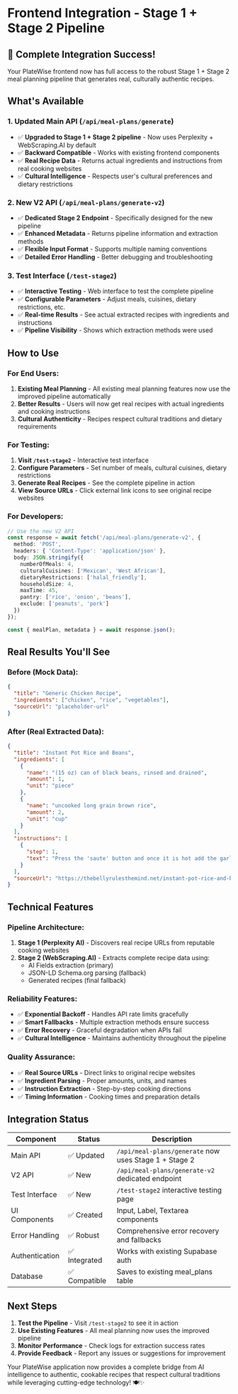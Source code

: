 # Frontend Integration - Stage 1 + Stage 2 Pipeline

## 🎉 Complete Integration Success!

Your PlateWise frontend now has full access to the robust Stage 1 + Stage 2 meal planning pipeline that generates real, culturally authentic recipes.

## **What's Available**

### **1. Updated Main API (`/api/meal-plans/generate`)**
- ✅ **Upgraded to Stage 1 + Stage 2 pipeline** - Now uses Perplexity + WebScraping.AI by default
- ✅ **Backward Compatible** - Works with existing frontend components
- ✅ **Real Recipe Data** - Returns actual ingredients and instructions from real cooking websites
- ✅ **Cultural Intelligence** - Respects user's cultural preferences and dietary restrictions

### **2. New V2 API (`/api/meal-plans/generate-v2`)**
- ✅ **Dedicated Stage 2 Endpoint** - Specifically designed for the new pipeline
- ✅ **Enhanced Metadata** - Returns pipeline information and extraction methods
- ✅ **Flexible Input Format** - Supports multiple naming conventions
- ✅ **Detailed Error Handling** - Better debugging and troubleshooting

### **3. Test Interface (`/test-stage2`)**
- ✅ **Interactive Testing** - Web interface to test the complete pipeline
- ✅ **Configurable Parameters** - Adjust meals, cuisines, dietary restrictions, etc.
- ✅ **Real-time Results** - See actual extracted recipes with ingredients and instructions
- ✅ **Pipeline Visibility** - Shows which extraction methods were used

## **How to Use**

### **For End Users:**
1. **Existing Meal Planning** - All existing meal planning features now use the improved pipeline automatically
2. **Better Results** - Users will now get real recipes with actual ingredients and cooking instructions
3. **Cultural Authenticity** - Recipes respect cultural traditions and dietary requirements

### **For Testing:**
1. **Visit `/test-stage2`** - Interactive test interface
2. **Configure Parameters** - Set number of meals, cultural cuisines, dietary restrictions
3. **Generate Real Recipes** - See the complete pipeline in action
4. **View Source URLs** - Click external link icons to see original recipe websites

### **For Developers:**
```typescript
// Use the new V2 API
const response = await fetch('/api/meal-plans/generate-v2', {
  method: 'POST',
  headers: { 'Content-Type': 'application/json' },
  body: JSON.stringify({
    numberOfMeals: 4,
    culturalCuisines: ['Mexican', 'West African'],
    dietaryRestrictions: ['halal_friendly'],
    householdSize: 4,
    maxTime: 45,
    pantry: ['rice', 'onion', 'beans'],
    exclude: ['peanuts', 'pork']
  })
});

const { mealPlan, metadata } = await response.json();
```

## **Real Results You'll See**

### **Before (Mock Data):**
```json
{
  "title": "Generic Chicken Recipe",
  "ingredients": ["chicken", "rice", "vegetables"],
  "sourceUrl": "placeholder-url"
}
```

### **After (Real Extracted Data):**
```json
{
  "title": "Instant Pot Rice and Beans",
  "ingredients": [
    {
      "name": "(15 oz) can of black beans, rinsed and drained",
      "amount": 1,
      "unit": "piece"
    },
    {
      "name": "uncooked long grain brown rice",
      "amount": 2,
      "unit": "cup"
    }
  ],
  "instructions": [
    {
      "step": 1,
      "text": "Press the 'saute' button and once it is hot add the garlic and onions."
    }
  ],
  "sourceUrl": "https://thebellyrulesthemind.net/instant-pot-rice-and-beans-recipe/"
}
```

## **Technical Features**

### **Pipeline Architecture:**
1. **Stage 1 (Perplexity AI)** - Discovers real recipe URLs from reputable cooking websites
2. **Stage 2 (WebScraping.AI)** - Extracts complete recipe data using:
   - AI Fields extraction (primary)
   - JSON-LD Schema.org parsing (fallback)
   - Generated recipes (final fallback)

### **Reliability Features:**
- ✅ **Exponential Backoff** - Handles API rate limits gracefully
- ✅ **Smart Fallbacks** - Multiple extraction methods ensure success
- ✅ **Error Recovery** - Graceful degradation when APIs fail
- ✅ **Cultural Intelligence** - Maintains authenticity throughout the pipeline

### **Quality Assurance:**
- ✅ **Real Source URLs** - Direct links to original recipe websites
- ✅ **Ingredient Parsing** - Proper amounts, units, and names
- ✅ **Instruction Extraction** - Step-by-step cooking directions
- ✅ **Timing Information** - Cooking times and preparation details

## **Integration Status**

| Component | Status | Description |
|-----------|--------|-------------|
| Main API | ✅ Updated | `/api/meal-plans/generate` now uses Stage 1 + Stage 2 |
| V2 API | ✅ New | `/api/meal-plans/generate-v2` dedicated endpoint |
| Test Interface | ✅ New | `/test-stage2` interactive testing page |
| UI Components | ✅ Created | Input, Label, Textarea components |
| Error Handling | ✅ Robust | Comprehensive error recovery and fallbacks |
| Authentication | ✅ Integrated | Works with existing Supabase auth |
| Database | ✅ Compatible | Saves to existing meal_plans table |

## **Next Steps**

1. **Test the Pipeline** - Visit `/test-stage2` to see it in action
2. **Use Existing Features** - All meal planning now uses the improved pipeline
3. **Monitor Performance** - Check logs for extraction success rates
4. **Provide Feedback** - Report any issues or suggestions for improvement

Your PlateWise application now provides a complete bridge from AI intelligence to authentic, cookable recipes that respect cultural traditions while leveraging cutting-edge technology! 🍽️✨